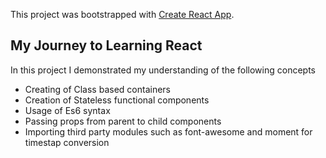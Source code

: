 This project was bootstrapped with [Create React App](https://github.com/facebook/create-react-app).

## My Journey to Learning React
In this project I demonstrated my understanding of the following concepts
+ Creating of Class based containers
+ Creation of Stateless functional components
+ Usage of Es6 syntax
+ Passing props from parent to child components
+ Importing third party modules such as font-awesome and moment for timestap conversion
  
